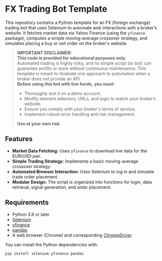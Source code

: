 # FX Trading Bot Template

This repository contains a Python template for an FX (foreign exchange) trading bot that uses Selenium to automate web interactions with a broker’s website. It fetches market data via Yahoo Finance (using the `yfinance` package), computes a simple moving-average crossover strategy, and simulates placing a buy or sell order on the broker's website.

> **IMPORTANT DISCLAIMER:**  
> **This code is provided for educational purposes only.**  
> Automated trading is highly risky, and no simple script (or bot) can guarantee profits or work without continuous maintenance. This template is meant to illustrate one approach to automation when a broker does not provide an API.  
> **Before using this bot with live funds, you must:**
> - Thoroughly test it on a demo account.
> - Modify element selectors, URLs, and logic to match your broker’s website.
> - Ensure you comply with your broker's terms of service.
> - Implement robust error handling and risk management.
> 
> **Use at your own risk.**

## Features

- **Market Data Fetching:** Uses `yfinance` to download live data for the EUR/USD pair.
- **Simple Trading Strategy:** Implements a basic moving-average crossover strategy.
- **Automated Browser Interaction:** Uses Selenium to log in and simulate trade order placement.
- **Modular Design:** The script is organized into functions for login, data retrieval, signal generation, and order placement.

## Requirements

- Python 3.8 or later
- [Selenium](https://pypi.org/project/selenium/)
- [yfinance](https://pypi.org/project/yfinance/)
- [pandas](https://pypi.org/project/pandas/)
- A web browser (Chrome) and corresponding [ChromeDriver](https://chromedriver.chromium.org/)
  
You can install the Python dependencies with:
```bash
pip install selenium yfinance pandas
